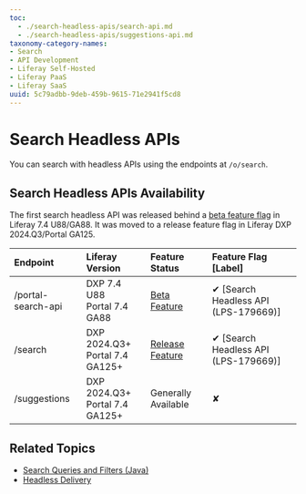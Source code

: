 ```yaml
---
toc:
  - ./search-headless-apis/search-api.md
  - ./search-headless-apis/suggestions-api.md
taxonomy-category-names:
- Search
- API Development
- Liferay Self-Hosted
- Liferay PaaS
- Liferay SaaS
uuid: 5c79adbb-9deb-459b-9615-71e2941f5cd8
---
```

# Search Headless APIs

You can search with headless APIs using the endpoints at `/o/search`.

## Search Headless APIs Availability

The first search headless API was released behind a [beta feature flag](../../system-administration/configuring-liferay/feature-flags.md) in Liferay 7.4 U88/GA88. It was moved to a release feature flag in Liferay DXP 2024.Q3/Portal GA125.

| Endpoint           | Liferay Version                   | Feature Status                                                                                            | Feature Flag [Label]                        |
| :----------------- | :-------------------------------- | :-------------------------------------------------------------------------------------------------------- | :------------------------------------------ |
| /portal-search-api | DXP 7.4 U88<br>Portal 7.4 GA88    | [Beta Feature](../../system-administration/configuring-liferay/feature-flags.md#beta-feature-flags)       | &#10004; [Search Headless API (LPS-179669)] |
| /search            | DXP 2024.Q3+<br>Portal 7.4 GA125+ | [Release Feature](../../system-administration/configuring-liferay/feature-flags.md#release-feature-flags) | &#10004; [Search Headless API (LPS-179669)] |
| /suggestions       | DXP 2024.Q3+<br>Portal 7.4 GA125+ | Generally Available                                                                                       | &#10008;                                    |

## Related Topics

* [Search Queries and Filters (Java)](search-queries-and-filters.md)
* [Headless Delivery](../../headless-delivery.md)
